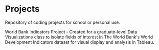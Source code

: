 # Projects
Repository of coding projects for school or personal use.

World Bank Indicators Project - Created for a graduate-level Data Visualizations class to isolate fields of interest in The World Bank's World Development Indicators dataset for visual display and analysis in Tableau. 
